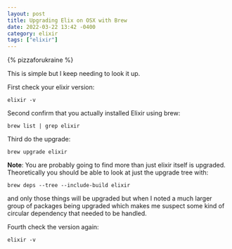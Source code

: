```yaml
---
layout: post
title: Upgrading Elix on OSX with Brew
date: 2022-03-22 13:42 -0400
category: elixir
tags: ["elixir"]
---
```

{% pizzaforukraine  %}

This is simple but I keep needing to look it up.  

First check your elixir version:

    elixir -v

Second confirm that you actually installed Elixir using brew:

    brew list | grep elixir
		
Third do the upgrade:

    brew upgrade elixir
		
**Note**: You are probably going to find more than just elixir itself is upgraded.  Theoretically you should be able to look at just the upgrade tree with:

    brew deps --tree --include-build elixir

and only those things will be upgraded but when I noted a much larger group of packages being upgraded which makes me suspect some kind of circular dependency that needed to be handled.

Fourth check the version again:

    elixir -v